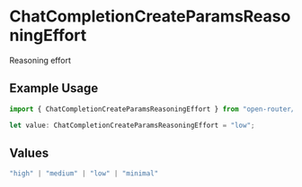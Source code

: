 # ChatCompletionCreateParamsReasoningEffort

Reasoning effort

## Example Usage

```typescript
import { ChatCompletionCreateParamsReasoningEffort } from "open-router/models";

let value: ChatCompletionCreateParamsReasoningEffort = "low";
```

## Values

```typescript
"high" | "medium" | "low" | "minimal"
```